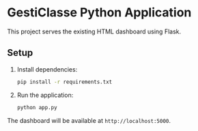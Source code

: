 # GestiClasse Python Application

This project serves the existing HTML dashboard using Flask.

## Setup

1. Install dependencies:
   ```bash
   pip install -r requirements.txt
   ```
2. Run the application:
   ```bash
   python app.py
   ```

The dashboard will be available at `http://localhost:5000`.
